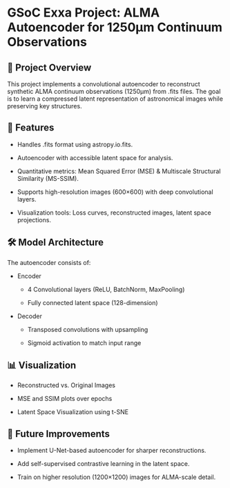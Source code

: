 # GSoC Exxa Project: ALMA Autoencoder for 1250μm Continuum Observations

## 📌 Project Overview
This project implements a convolutional autoencoder to reconstruct synthetic ALMA continuum observations (1250μm) from .fits files. The goal is to learn a compressed latent representation of astronomical images while preserving key structures.

## 🚀 Features
- Handles .fits format using astropy.io.fits.

- Autoencoder with accessible latent space for analysis.

- Quantitative metrics: Mean Squared Error (MSE) & Multiscale Structural Similarity (MS-SSIM).

- Supports high-resolution images (600×600) with deep convolutional layers.

- Visualization tools: Loss curves, reconstructed images, latent space projections.


## 🛠 Model Architecture
The autoencoder consists of:

- Encoder

    - 4 Convolutional layers (ReLU, BatchNorm, MaxPooling)

    - Fully connected latent space (128-dimension)

- Decoder

    - Transposed convolutions with upsampling

    - Sigmoid activation to match input range

## 📊 Visualization
- Reconstructed vs. Original Images

- MSE and SSIM plots over epochs

- Latent Space Visualization using t-SNE

## 🚀 Future Improvements
- Implement U-Net-based autoencoder for sharper reconstructions.

- Add self-supervised contrastive learning in the latent space.

- Train on higher resolution (1200×1200) images for ALMA-scale detail.